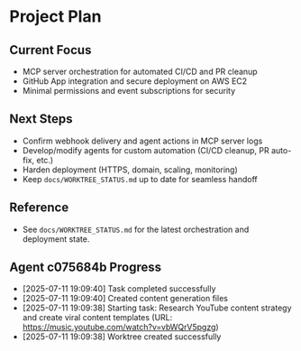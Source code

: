 # Project Plan

## Current Focus
- MCP server orchestration for automated CI/CD and PR cleanup
- GitHub App integration and secure deployment on AWS EC2
- Minimal permissions and event subscriptions for security

## Next Steps
- Confirm webhook delivery and agent actions in MCP server logs
- Develop/modify agents for custom automation (CI/CD cleanup, PR auto-fix, etc.)
- Harden deployment (HTTPS, domain, scaling, monitoring)
- Keep `docs/WORKTREE_STATUS.md` up to date for seamless handoff

## Reference
- See `docs/WORKTREE_STATUS.md` for the latest orchestration and deployment state. 

## Agent c075684b Progress
- [2025-07-11 19:09:40] Task completed successfully
- [2025-07-11 19:09:40] Created content generation files
- [2025-07-11 19:09:38] Starting task: Research YouTube content strategy and create viral content templates (URL: https://music.youtube.com/watch?v=vbWQrV5pgzg)
- [2025-07-11 19:09:38] Worktree created successfully
